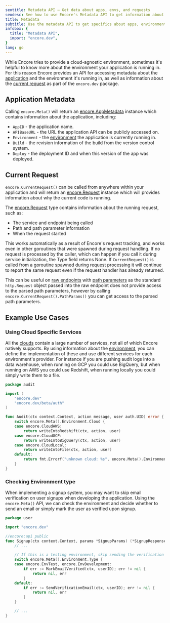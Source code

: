 ```yaml
---
seotitle: Metadata API – Get data about apps, envs, and requests
seodesc: See how to use Encore's Metadata API to get information about specific apps, environments, and requests.
title: Metadata
subtitle: Use the metadata API to get specifics about apps, environments, and requests
infobox: {
  title: "Metadata API",
  import: "encore.dev",
}
lang: go
---
```


While Encore tries to provide a cloud-agnostic environment, sometimes it's helpful to know more about the environment
your application is running in. For this reason Encore provides an API for accessing metadata about the
[application](#application-metadata) and the environment it's running in, as well as information about the
[current request](#current-request) as part of the `encore.dev` package.

## Application Metadata

Calling `encore.Meta()` will return an [encore.AppMetadata](https://pkg.go.dev/encore.dev/#AppMetadata) instance which
contains information about the application, including:

 - `AppID` - the application name.
 - `APIBaseURL` - the URL the application API can be publicly accessed on.
 - `Environment` - the [environment](/docs/deploy/environments) the application is currently running in.
 - `Build` - the revision information of the build from the version control system.
 - `Deploy` - the deployment ID and when this version of the app was deployed.

## Current Request

`encore.CurrentRequest()` can be called from anywhere within your application and will return an
[encore.Request](https://pkg.go.dev/encore.dev/#Request) instance which will provides information about why the current
code is running.

The [encore.Request](https://pkg.go.dev/encore.dev/#Request) type contains information about the running request, such as:
 - The service and endpoint being called
 - Path and path parameter information
 - When the request started

This works automatically as a result of Encore's request tracking, and works even in other goroutines that were spawned
during request handling.  If no request is processed by the caller, which can happen if you call it during service
initialization, the Type field returns None. If `CurrentRequest()` is called from a goroutine spawned during request
processing it will continue to report the same request even if the request handler has already returned.

This can be useful on [raw endpoints](/docs/develop/services-and-apis#raw-endpoints) with [path parameters](/docs/develop/services-and-apis#rest-apis)
as the standard `http.Request` object passed into the raw endpoint does not provide access to the parsed path parameters,
however by calling `encore.CurrentRequest().PathParams()` you can get access to the parsed path parameters.


## Example Use Cases

### Using Cloud Specific Services

All the [clouds](/docs/deploy/own-cloud) contain a large number of services, not all of which Encore natively supports.
By using information about the [environment](/docs/deploy/environments), you can define the implementation of these and
use different services for each environment's provider. For instance if you are pushing audit logs into a data warehouse, when running on GCP you could use BigQuery, but when running on AWS you could use Redshift, when running locally you could
simply write them to a file.

```go
package audit

import (
    "encore.dev"
    "encore.dev/beta/auth"
)

func Audit(ctx context.Context, action message, user auth.UID) error {
    switch encore.Meta().Environment.Cloud {
    case encore.CloudAWS:
        return writeIntoRedshift(ctx, action, user)
    case encore.CloudGCP:
        return writeIntoBigQuery(ctx, action, user)
    case encore.CloudLocal:
        return writeIntoFile(ctx, action, user)
    default:
        return fmt.Errorf("unknown cloud: %s", encore.Meta().Environment.Cloud)
    }
}
```

### Checking Environment type

When implementing a signup system, you may want to skip email verification on user signups when developing the application.
Using the `encore.Meta()` API, we can check the environment and decide whether to send an email or simply mark the user as
verified upon signup.

```go
package user

import "encore.dev"

//encore:api public
func Signup(ctx context.Context, params *SignupParams) (*SignupResponse, error) {
    // ...

    // If this is a testing environment, skip sending the verification email
    switch encore.Meta().Environment.Type {
    case encore.EnvTest, encore.EnvDevelopment:
        if err := MarkEmailVerified(ctx, userID); err != nil {
            return nil, err
        }
    default:
        if err := SendVerificationEmail(ctx, userID); err != nil {
            return nil, err
        }
    }

    // ...
}
```
